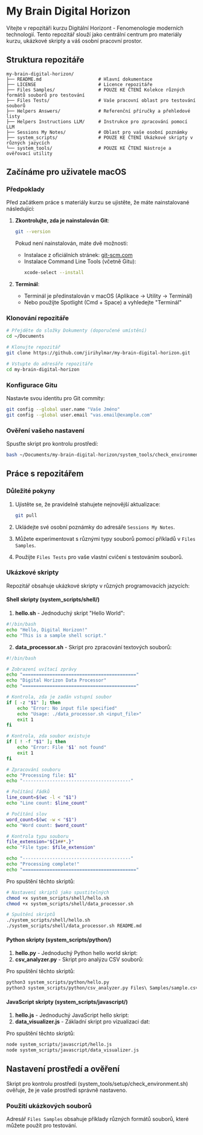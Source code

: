 # My Brain Digital Horizon

Vítejte v repozitáři kurzu Digitální Horizont - Fenomenologie moderních technologií. Tento repozitář slouží jako centrální centrum pro materiály kurzu, ukázkové skripty a váš osobní pracovní prostor.

## Struktura repozitáře

```
my-brain-digital-horizon/
├── README.md                     # Hlavní dokumentace
├── LICENSE                       # Licence repozitáře
├── Files Samples/                # POUZE KE ČTENÍ Kolekce různých formátů souborů pro testování
├── Files Tests/                  # Vaše pracovní oblast pro testování souborů
├── Helpers Answers/              # Referenční příručky a přehledové listy
├── Helpers Instructions LLM/     # Instrukce pro zpracování pomocí LLM
├── Sessions My Notes/            # Oblast pro vaše osobní poznámky
├── system_scripts/               # POUZE KE ČTENÍ Ukázkové skripty v různých jazycích
└── system_tools/                 # POUZE KE ČTENÍ Nástroje a ověřovací utility
```

## Začínáme pro uživatele macOS

### Předpoklady

Před začátkem práce s materiály kurzu se ujistěte, že máte nainstalované následující:

1. **Zkontrolujte, zda je nainstalován Git**:
   ```bash
   git --version
   ```
   
   Pokud není nainstalován, máte dvě možnosti:
   - Instalace z oficiálních stránek: [git-scm.com](https://git-scm.com/download/mac)
   - Instalace Command Line Tools (včetně Gitu): 
     ```bash
     xcode-select --install
     ```

2. **Terminál**:
   - Terminál je předinstalován v macOS (Aplikace → Utility → Terminál)
   - Nebo použijte Spotlight (Cmd + Space) a vyhledejte "Terminál"

### Klonování repozitáře

```bash
# Přejděte do složky Dokumenty (doporučené umístění)
cd ~/Documents

# Klonujte repozitář
git clone https://github.com/jirihylmar/my-brain-digital-horizon.git

# Vstupte do adresáře repozitáře
cd my-brain-digital-horizon
```

### Konfigurace Gitu

Nastavte svou identitu pro Git commity:

```bash
git config --global user.name "Vaše Jméno"
git config --global user.email "vas.email@example.com"
```

### Ověření vašeho nastavení

Spusťte skript pro kontrolu prostředí:

```bash
bash ~/Documents/my-brain-digital-horizon/system_tools/check_environment.sh
```

## Práce s repozitářem

### Důležité pokyny

1. Ujistěte se, že pravidelně stahujete nejnovější aktualizace:
   ```bash
   git pull
   ```

2. Ukládejte své osobní poznámky do adresáře `Sessions My Notes`.

3. Můžete experimentovat s různými typy souborů pomocí příkladů v `Files Samples`.

4. Použijte `Files Tests` pro vaše vlastní cvičení s testováním souborů.

### Ukázkové skripty

Repozitář obsahuje ukázkové skripty v různých programovacích jazycích:

#### Shell skripty (system_scripts/shell/)

1. **hello.sh** - Jednoduchý skript "Hello World":

```bash
#!/bin/bash
echo "Hello, Digital Horizon!"
echo "This is a sample shell script."
```

2. **data_processor.sh** - Skript pro zpracování textových souborů:

```bash
#!/bin/bash

# Zobrazení uvítací zprávy
echo "=========================================="
echo "Digital Horizon Data Processor"
echo "=========================================="

# Kontrola, zda je zadán vstupní soubor
if [ -z "$1" ]; then
    echo "Error: No input file specified"
    echo "Usage: ./data_processor.sh <input_file>"
    exit 1
fi

# Kontrola, zda soubor existuje
if [ ! -f "$1" ]; then
    echo "Error: File '$1' not found"
    exit 1
fi

# Zpracování souboru
echo "Processing file: $1"
echo "----------------------------------------"

# Počítání řádků
line_count=$(wc -l < "$1")
echo "Line count: $line_count"

# Počítání slov
word_count=$(wc -w < "$1")
echo "Word count: $word_count"

# Kontrola typu souboru
file_extension="${1##*.}"
echo "File type: $file_extension"

echo "----------------------------------------"
echo "Processing complete!"
echo "=========================================="
```

Pro spuštění těchto skriptů:

```bash
# Nastavení skriptů jako spustitelných
chmod +x system_scripts/shell/hello.sh
chmod +x system_scripts/shell/data_processor.sh

# Spuštění skriptů
./system_scripts/shell/hello.sh
./system_scripts/shell/data_processor.sh README.md
```

#### Python skripty (system_scripts/python/)

1. **hello.py** - Jednoduchý Python hello world skript:
2. **csv_analyzer.py** - Skript pro analýzu CSV souborů:

Pro spuštění těchto skriptů:

```bash
python3 system_scripts/python/hello.py
python3 system_scripts/python/csv_analyzer.py Files\ Samples/sample.csv
```

#### JavaScript skripty (system_scripts/javascript/)

1. **hello.js** - Jednoduchý JavaScript hello skript:
2. **data_visualizer.js** - Základní skript pro vizualizaci dat:

Pro spuštění těchto skriptů:

```bash
node system_scripts/javascript/hello.js
node system_scripts/javascript/data_visualizer.js
```

## Nastavení prostředí a ověření

Skript pro kontrolu prostředí (system_tools/setup/check_environment.sh) ověřuje, že je vaše prostředí správně nastaveno.

### Použití ukázkových souborů

Adresář `Files Samples` obsahuje příklady různých formátů souborů, které můžete použít pro testování.
